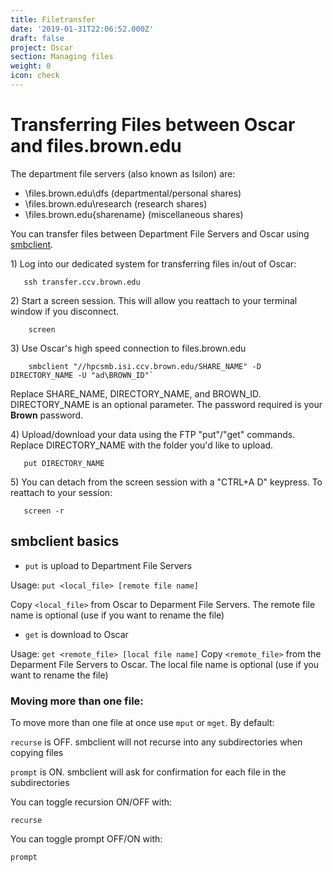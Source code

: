 ```yaml
---
title: Filetransfer
date: '2019-01-31T22:06:52.000Z'
draft: false
project: Oscar
section: Managing files
weight: 0
icon: check
---
```


# Transferring Files between Oscar and files.brown.edu

The department file servers \(also known as Isilon\) are:

* \\files.brown.edu\dfs \(departmental/personal shares\)
* \\files.brown.edu\research \(research shares\)
* \\files.brown.edu{sharename} \(miscellaneous shares\)

You can transfer files between Department File Servers and Oscar using [smbclient](https://www.samba.org/samba/docs/man/manpages-3/smbclient.1.html).

1\) Log into our dedicated system for transferring files in/out of Oscar:

```text
   ssh transfer.ccv.brown.edu
```

2\) Start a screen session. This will allow you reattach to your terminal window if you disconnect.

```text
    screen
```

3\) Use Oscar's high speed connection to files.brown.edu

```text
    smbclient "//hpcsmb.isi.ccv.brown.edu/SHARE_NAME" -D DIRECTORY_NAME -U "ad\BROWN_ID"`
```

Replace SHARE\_NAME, DIRECTORY\_NAME, and BROWN\_ID. DIRECTORY\_NAME is an optional parameter. The password required is your **Brown** password.

4\) Upload/download your data using the FTP "put"/"get" commands. Replace DIRECTORY\_NAME with the folder you'd like to upload.

```text
   put DIRECTORY_NAME
```

5\) You can detach from the screen session with a "CTRL+A D" keypress. To reattach to your session:

```text
   screen -r
```

## smbclient basics

* `put` is upload to Department File Servers

Usage: `put <local_file> [remote file name]`

Copy `<local_file>` from Oscar to Deparment File Servers. The remote file name is optional \(use if you want to rename the file\)

* `get` is download to Oscar

Usage: `get <remote_file> [local file name]` Copy `<remote_file>` from the Deparment File Servers to Oscar. The local file name is optional \(use if you want to rename the file\)

### Moving more than one file:

To move more than one file at once use `mput` or `mget`. By default:

`recurse` is OFF. smbclient will not recurse into any subdirectories when copying files

`prompt` is ON. smbclient will ask for confirmation for each file in the subdirectories

You can toggle recursion ON/OFF with:

```text
recurse
```

You can toggle prompt OFF/ON with:

```text
prompt
```

